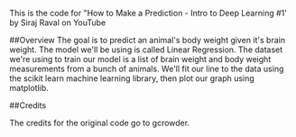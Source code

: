 This is the code for "How to Make a Prediction - Intro to Deep Learning #1' by Siraj Raval on YouTube

##Overview 
The goal is to predict an animal's body weight given it's brain weight. The model we'll be using is called Linear Regression. The dataset we're using to train our model is a list of brain weight and body weight measurements from a bunch of animals. We'll fit our line to the data using the scikit learn machine learning library, then plot our graph using matplotlib.

##Credits

The credits for the original code go to gcrowder. 